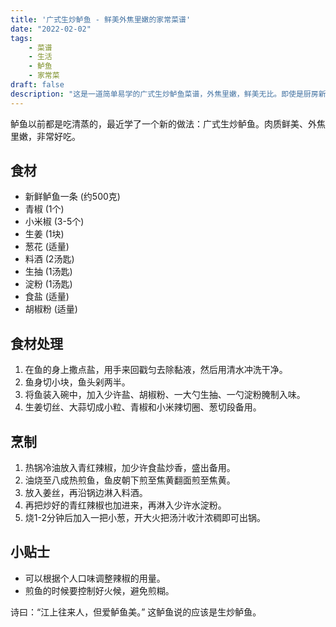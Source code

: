 ```yaml
---
title: '广式生炒鲈鱼 - 鲜美外焦里嫩的家常菜谱'
date: "2022-02-02"
tags:
    - 菜谱
    - 生活
    - 鲈鱼
    - 家常菜
draft: false
description: "这是一道简单易学的广式生炒鲈鱼菜谱，外焦里嫩，鲜美无比。即使是厨房新手也能轻松掌握，快来试试吧！"
---
```


鲈鱼以前都是吃清蒸的，最近学了一个新的做法：广式生炒鲈鱼。肉质鲜美、外焦里嫩，非常好吃。

## 食材

- 新鲜鲈鱼一条 (约500克)
- 青椒 (1个)
- 小米椒 (3-5个)
- 生姜 (1块)
- 葱花 (适量)
- 料酒 (2汤匙)
- 生抽 (1汤匙)
- 淀粉 (1汤匙)
- 食盐 (适量)
- 胡椒粉 (适量)

## 食材处理

1. 在鱼的身上撒点盐，用手来回戳匀去除黏液，然后用清水冲洗干净。
2. 鱼身切小块，鱼头剁两半。
3. 将鱼装入碗中，加入少许盐、胡椒粉、一大勺生抽、一勺淀粉腌制入味。
4. 生姜切丝、大蒜切成小粒、青椒和小米辣切圈、葱切段备用。

## 烹制

1. 热锅冷油放入青红辣椒，加少许食盐炒香，盛出备用。
2. 油烧至八成热煎鱼，鱼皮朝下煎至焦黄翻面煎至焦黄。
3. 放入姜丝，再沿锅边淋入料酒。
4. 再把炒好的青红辣椒也加进来，再淋入少许水淀粉。
5. 烧1-2分钟后加入一把小葱，开大火把汤汁收汁浓稠即可出锅。

## 小贴士

- 可以根据个人口味调整辣椒的用量。
- 煎鱼的时候要控制好火候，避免煎糊。

诗曰：“江上往来人，但爱鲈鱼美。” 这鲈鱼说的应该是生炒鲈鱼。
